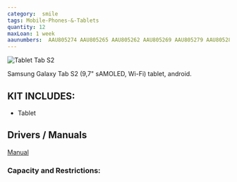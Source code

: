 ```yaml
---
category:  smile
tags: Mobile-Phones-&-Tablets
quantity: 12
maxLoan: 1 week
aaunumbers:  AAU805274 AAU805265 AAU805262 AAU805269 AAU805279 AAU805281 AAU805278 AAU805266 AAU805276 AAU805284 AAU805285 AAU805264
---
```

![Tablet Tab S2](https://i.pcmag.com/imagery/reviews/01pHtuf6DeGx9IZa9si88MW-5..v1569475835.jpg)

Samsung Galaxy Tab S2 (9,7" sAMOLED, Wi-Fi) tablet, android.
## KIT INCLUDES:
-  Tablet

## Drivers / Manuals
[Manual](https://www.samsung.com/dk/support/model/SM-T810NZKENEE/#downloads)



### Capacity and Restrictions:
